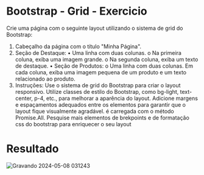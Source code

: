# Bootstrap - Grid - Exercicio
Crie uma página com o seguinte layout utilizando o sistema de grid do Bootstrap:
1. Cabeçalho da página com o título "Minha Página".
2. Seção de Destaque:
• Uma linha com duas colunas.
o Na primeira coluna, exiba uma imagem grande.
o Na segunda coluna, exiba um texto de destaque.
• Seção de Produtos:
o Uma linha com duas colunas.
Em cada coluna, exiba uma imagem pequena de um produto e um texto relacionado ao
produto.
3. Instruções:
Use o sistema de grid do Bootstrap para criar o layout responsivo.
Utilize classes de estilo do Bootstrap, como bg-light, text-center, p-4, etc., para melhorar a
aparência do layout.
Adicione margens e espaçamentos adequados entre os elementos para garantir que o layout
fique visualmente agradável. é carregada com o método Promise.All.
Pesquise mais elementos de brekpoints e de formatação css do bootstrap para enriquecer o
seu layout

# Resultado

![Gravando 2024-05-08 031243](https://github.com/fpvill/AC2_Linguagens_de_Programacao/assets/144077908/0ea0c46d-f52b-4479-bff7-8764182dda39)
